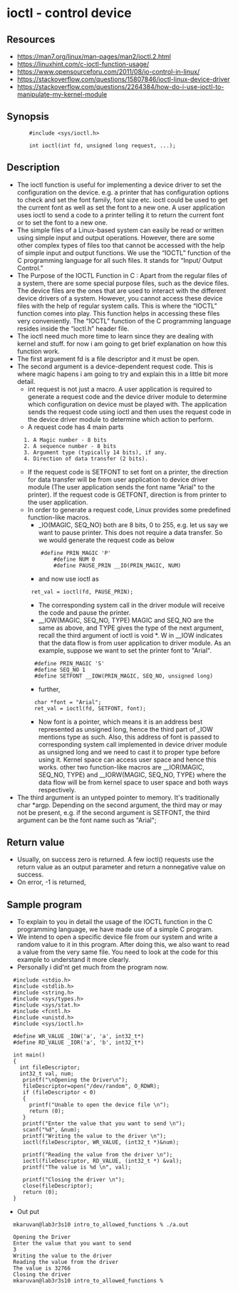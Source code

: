# ioctl - control device
## Resources
- https://man7.org/linux/man-pages/man2/ioctl.2.html
- https://linuxhint.com/c-ioctl-function-usage/
- https://www.opensourceforu.com/2011/08/io-control-in-linux/
- https://stackoverflow.com/questions/15807846/ioctl-linux-device-driver
- https://stackoverflow.com/questions/2264384/how-do-i-use-ioctl-to-manipulate-my-kernel-module
## Synopsis
```
       #include <sys/ioctl.h>

       int ioctl(int fd, unsigned long request, ...);
```
## Description
- The ioctl function is useful for implementing a device driver to set the configuration on the device. e.g. a printer that has configuration options to check and set the font family, font size etc. ioctl could be used to get the current font as well as set the font to a new one. A user application uses ioctl to send a code to a printer telling it to return the current font or to set the font to a new one.
- The simple files of a Linux-based system can easily be read or written using simple input and output operations. However, there are some other complex types of files too that cannot be accessed with the help of simple input and output functions. We use the “IOCTL” function of the C programming language for all such files. It stands for “Input/ Output Control.”
- The Purpose of the IOCTL Function in C : Apart from the regular files of a system, there are some special purpose files, such as the device files. The device files are the ones that are used to interact with the different device drivers of a system. However, you cannot access these device files with the help of regular system calls. This is where the “IOCTL” function comes into play. This function helps in accessing these files very conveniently. The “IOCTL” function of the C programming language resides inside the “ioctl.h” header file.
- The ioctl need much more time to learn since they are dealing with kernel and stuff. for now i am going to get brief explanation on how this function work.
- The first arguement fd is a file descriptor and it must be open.
- The second argument is a device-dependent request code. This is where magic hapens i am going to try and explain this in a little bit more detail.
  - int request is not just a macro. A user application is required to generate a request code and the device driver module to determine which configuration on device must be played with. The application sends the request code using ioctl and then uses the request code in the device driver module to determine which action to perform.
  - A request code has 4 main parts
  ```
    1. A Magic number - 8 bits
    2. A sequence number - 8 bits
    3. Argument type (typically 14 bits), if any.
    4. Direction of data transfer (2 bits).  
  ```
  - If the request code is SETFONT to set font on a printer, the direction for data transfer will be from user application to device driver module (The user application sends the font name "Arial" to the printer). If the request code is GETFONT, direction is from printer to the user application.
  - In order to generate a request code, Linux provides some predefined function-like macros.
    - _IO(MAGIC, SEQ_NO) both are 8 bits, 0 to 255, e.g. let us say we want to pause printer. This does not require a data transfer. So we would generate the request code as below
    ```
        #define PRIN_MAGIC 'P'
            #define NUM 0
            #define PAUSE_PRIN __IO(PRIN_MAGIC, NUM) 
    ```
      - and now use ioctl as
    ```
     ret_val = ioctl(fd, PAUSE_PRIN);
    ```
      - The corresponding system call in the driver module will receive the code and pause the printer.
    - __IOW(MAGIC, SEQ_NO, TYPE) MAGIC and SEQ_NO are the same as above, and TYPE gives the type of the next argument, recall the third argument of ioctl is void *. W in __IOW indicates that the data flow is from user application to driver module. As an example, suppose we want to set the printer font to "Arial".
    ```
      #define PRIN_MAGIC 'S'
      #define SEQ_NO 1
      #define SETFONT __IOW(PRIN_MAGIC, SEQ_NO, unsigned long)
    ```
      - further,
    ```
      char *font = "Arial";
      ret_val = ioctl(fd, SETFONT, font); 
    ```
    - Now font is a pointer, which means it is an address best represented as unsigned long, hence the third part of _IOW mentions type as such. Also, this address of font is passed to corresponding system call implemented in device driver module as unsigned long and we need to cast it to proper type before using it. Kernel space can access user space and hence this works. other two function-like macros are __IOR(MAGIC, SEQ_NO, TYPE) and __IORW(MAGIC, SEQ_NO, TYPE) where the data flow will be from kernel space to user space and both ways respectively.
- The third argument is an untyped pointer to memory.  It's traditionally char *argp. Depending on the second argument, the third may or may not be present, e.g. if the second argument is SETFONT, the third argument can be the font name such as "Arial";
## Return value
- Usually, on success zero is returned.  A few ioctl() requests use
the return value as an output parameter and return a nonnegative
value on success.  
- On error, -1 is returned,
## Sample program
- To explain to you in detail the usage of the IOCTL function in the C programming language, we have made use of a simple C program. 
- We intend to open a specific device file from our system and write a random value to it in this program. After doing this, we also want to read a value from the very same file. You need to look at the code for this example to understand it more clearly.
- Personally i did'nt get much from the program now.
```
  #include <stdio.h>
  #include <stdlib.h>
  #include <string.h>
  #include <sys/types.h>
  #include <sys/stat.h>
  #include <fcntl.h>
  #include <unistd.h>
  #include <sys/ioctl.h>

  #define WR_VALUE _IOW('a', 'a', int32_t*)
  #define RD_VALUE _IOR('a', 'b', int32_t*)

  int main()
  {
    int fileDescriptor;
    int32_t val, num;
     printf("\nOpening the Driver\n");
     fileDescriptor=open("/dev/random", O_RDWR);
     if (fileDescriptor < 0)
     {
       printf("Unable to open the device file \n");
       return (0);
     }
     printf("Enter the value that you want to send \n");
     scanf("%d", &num);
     printf("Writing the value to the driver \n");
     ioctl(fileDescriptor, WR_VALUE, (int32_t *)&num);

     printf("Reading the value from the driver \n");
     ioctl(fileDescriptor, RD_VALUE, (int32_t *) &val);
     printf("The value is %d \n", val);

     printf("Closing the driver \n");
     close(fileDescriptor);
     return (0);
  }
```
- Out put
```
  mkaruvan@lab3r3s10 intro_to_allowed_functions % ./a.out

  Opening the Driver
  Enter the value that you want to send 
  3
  Writing the value to the driver 
  Reading the value from the driver 
  The value is 32766 
  Closing the driver 
  mkaruvan@lab3r3s10 intro_to_allowed_functions % 
```
